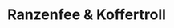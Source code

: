 ---
title: "Ranzenfee & Koffertroll"
url: /rheda-wiedenbrueck/ranzenfee-und-koffertroll/
shop: Taschen & Koffer
---